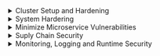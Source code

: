 <details>
  <summary>Cluster Setup and Hardening</summary>
  
## Run CIS Benchmark Assessment Tool on Ubuntu
  Center for Internet Security
```
sh ./Assessor-CLI.sh -i -rd /var/www/html/ -nts -rp index
  
```  
## Kube bench
## Service Account
## View Certificate
## KubeConfig
## RBAC
## Cluster Role and Role Bindins
## Kubelet Security
## Secure kubernetes Dashboard
## Verify Platform binary
## Cluster Upgrade
## Network Security Policy
## Ingress 1
## Ingress 2 
  
</details>  


<details>
  <summary>System Hardering</summary>
  
## Limit Node Access
```  
# grep root /etc/passwd
root:x:0:0:root:/root:/bin/bash
# id david
uid=2323(david) gid=2323(david) groups=2323(david) 
# passwd david
Enter new UNIX password: 
# userdel ray
# groupdel devs
# usermod -s /usr/sbin/nologin himanshi
# useradd -d /opt/sam -s /bin/bash -G admin -u 2328 sam  
```  
## SSH Hardening and SUDO 
```
root@controlplane:~# ssh-copy-id -i ~/.ssh/id_rsa.pub jim@node01
jim@node01's password: 
Number of key(s) added: 1
Now try logging into the machine, with:   "ssh 'jim@node01'"
and check to make sure that only the key(s) you wanted were added.

ssh jim@node01  
  
/etc/sudoer
jim     ALL=(ALL:ALL) ALL
jim ALL=(ALL) NOPASSWD:ALL    ############ no password
%admin ALL=(ALL) ALL          ############ user in admin group can sudo  
  
## Create user rob, and make it admin group so that He can sudo   
root@node01:/etc# adduser rob
Adding user `rob' ...
Adding new group `rob' (1002) ...
Adding new user `rob' (1002) with group `rob' ...
Creating home directory `/home/rob' ...
Copying files from `/etc/skel' ...
Enter new UNIX password: 
Retype new UNIX password: 
passwd: password updated successfully
Changing the user information for rob
Enter the new value, or press ENTER for the default
        Full Name []: 
        Room Number []: 
        Work Phone []: 
        Home Phone []: 
        Other []: 
Is the information correct? [Y/n] Y
  
usermod rob -G admin
  
### disable ssh root log, disable pass authentication
#/etc/ssh/sshd_config, systemctl restart sshd
PermitRootLogin no
PasswordAuthentication no   
  
```  
## IDENTIFY OPEN PORTS, REMOVE PACKAGES SERVICES  
```
apt list --installed
apt list --installed | grep python2.7

systemctl list-units -t service  # list only active service
systemctl list-units --all  
lsmod
  
root@controlplane:/etc/systemd/system# systemctl stop nginx
root@controlplane:/etc/systemd/system# systemctl status nginx
● nginx.service - A high performance web server and a reverse proxy server
   Loaded: loaded (/lib/systemd/system/nginx.service; enabled; vendor preset: enabled)
rm /lib/systemd/system/nginx.service
  
/etc/modprobe.d/blacklist.conf
#blacklist evbug
blacklist evbug  

apt remove nginx -y

# netstat -tulpn | grep 9090
tcp        0      0 0.0.0.0:9090            0.0.0.0:*               LISTEN      18508/apache2  
systemctl stop apache2
  
root@controlplane:/etc/modprobe.d# apt list --installed | grep wget
wget/now 1.18-5+deb9u3 amd64 [installed,upgradable to: 1.19.4-1ubuntu2.2]  
root@controlplane:/etc/modprobe.d# apt install wget -y   # update to the latest
root@controlplane:/etc/modprobe.d# apt list --installed | grep wget
wget/bionic-updates,bionic-security,now 1.19.4-1ubuntu2.2 amd64 [installed]  
  
```  
## UFW FIREWALL
```
ufw status
ufw status numbered  # show firewall status as numbered list of RULES
ufw allow 1000:2000/tcp
ufw reset  # reset to the default 
root@node01:~# ufw allow 22
Rules updated
Rules updated (v6)
root@node01:~# ufw status
Status: inactive  

root@node01:~# ufw allow from 135.22.65.0/24 to any port 9090 proto tcp
Rules updated
root@node01:~# ufw allow from 135.22.65.0/24 to any port 9091 proto tcp
Rules updated
root@node01:~# ufw enable
Command may disrupt existing ssh connections. Proceed with operation (y|n)? y
Firewall is active and enabled on system startup

systemctl status lighttpd  
netstat -natulp | grep lighttpd
ufw deny 80
  
ufw disable  
```  
## Seccomp
```
strace -c ls /root

docker run --name tracee --rm --privileged -v /lib/modules/:/lib/modules/:ro -v /usr/src:/usr/src:ro -v /tmp/tracee:/tmp/tracee -it aquasec/tracee:0.4.0 --trace container=new

1471.405184    hello            0      pause            1      /14065   1      /14065   0                sched_process_exit   

root@controlplane:~# head -20 custom-profile.json 
{
    "defaultAction": "SCMP_ACT_ERRNO",  # need to create white list
    "architectures": [
        "SCMP_ARCH_X86_64",
        "SCMP_ARCH_X86",
        "SCMP_ARCH_X32"
    ],
    "syscalls": [
        {
            "names": [
                "accept4",
                "epoll_wait",
                "pselect6",
                "futex",
                "madvise",
  
 
root@controlplane:~# head relaxed-profile.json 
{
    "defaultAction": "SCMP_ACT_ALLOW",  # need to create black list 
    "architectures": [  
  
oot@controlplane:/var/lib/kubelet/seccomp# cd profiles/
root@controlplane:/var/lib/kubelet/seccomp/profiles# ls
audit.json  custom-profile.json  relaxed-profile.json  violation.json
root@controlplane:/var/lib/kubelet/seccomp/profiles#   

```  
```yaml
  
apiVersion: v1
kind: Pod
metadata:
  labels:
    run: nginx
  name: audit-nginx
spec:
  securityContext:                              ########
    seccompProfile:                             ########
      type: Localhost                           ########
      localhostProfile: profiles/audit.json     ######## relative /var/lib/kubelet/seccomp
  containers:
  - image: nginx
    name: nginx  
  
```  
## AppArmor    
```  
root@controlplane:/# aa-status
apparmor module is loaded.
56 profiles are loaded.
19 profiles are in enforce mode.
   /sbin/dhclient
   /usr/bin/lxc-start

root@controlplane:/# kubectl describe pod
Name:         nginx
Namespace:    default
Priority:     0
Node:         controlplane/192.168.121.28
Start Time:   Tue, 02 Nov 2021 20:24:08 +0000
Labels:       run=nginx
Annotations:  container.apparmor.security.beta.kubernetes.io/nginx: localhost/custom-nginx   ##############3
Status:       Pending
Reason:       AppArmor
Message:      Cannot enforce AppArmor: profile "custom-nginx" is not loaded    ###############

root@controlplane:/etc/apparmor.d# cat usr.sbin.nginx
#include <tunables/global>

profile custom-nginx flags=(attach_disconnected,mediate_deleted) {    ################
  #include <abstractions/base>

  network inet tcp,
  network inet udp,
  network inet icmp,

  deny network raw,
  
apparmor_parser -q /etc/apparmor.d/usr.sbin.nginx   ######## load profile, pod blocked ==> running
 
cat /etc/apparmor.d/usr.sbin.nginx-updated
profile restricted-nginx flags=(attach_disconnected,mediate_deleted) {
...
  deny /bin/** wl,
  deny /usr/share/nginx/html/restricted/* rw,      ############ deny restricted folder
  
apparmor_parser -q /etc/apparmor.d/usr.sbin.nginx-updated   ######## load above profile
```
```yaml
apiVersion: v1
kind: Pod
metadata:
    creationTimestamp: null
    labels:
        run: nginx
    name: nginx
    annotations:                                                                             ########
        container.apparmor.security.beta.kubernetes.io/nginx: localhost/restricted-nginx     ########
spec:
    containers:
        -
            image: 'nginx:alpine'
```
```  
http://vhost/allowed/  
http:/vhost/restricted/  ## denied
  
```  
</details>  











<details>
  <summary>Minimize Microservice Vulnerabilities</summary>
  
## Security Contexts
```
kubectl exec ubuntu-sleeper -- whoami
```
jim ALL=(ALL) NOPASSWD:ALL``` yaml
apiVersion: v1
kind: Pod
metadata:
  name: multi-pod
spec:
  securityContext:
    runAsUser: 1001    ###
  containers:
  -  image: ubuntu
     name: web
     command: ["sleep", "5000"]
     securityContext:
       runAsUser: 1002   ###
       capabilities:
         add: ["SYS_TIME"]  ###    
  -  image: ubuntu
     name: sidecar
     command: ["sleep", "5000"]
```
## Validating and Mutating Admission Controllers
webhook function
- Denies all request for pod to run as root in container if no securityContext is provided.
- If no value is set for runAsNonRoot, a default of true is applied, and the user ID defaults to 1234
- Allow to run containers as root if runAsNonRoot set explicitly to false in the securityContext
 
```
kubectl create ns webhook-demo
kubectl -n webhook-demo create secret tls webhook-server-tls \
    --cert "/root/keys/webhook-server-tls.crt" \
    --key "/root/keys/webhook-server-tls.key"
kubectl create -f /root/webhook-deployment.yaml
kubectl create -f /root/webhook-service.yaml

kubectl create -f /root/webhook-configuration.yaml    #############
```
```yaml
# /root/webhook-configuration.yaml                          ################
#apiVersion: admissionregistration.k8s.io/v1beta1
apiVersion: admissionregistration.k8s.io/v1
kind: MutatingWebhookConfiguration
metadata:
  name: demo-webhook
webhooks:
  - name: webhook-server.webhook-demo.svc
    sideEffects: NoneOnDryRun   ### v1
    admissionReviewVersions: ["v1", "v1beta1"]  ### v1  
    clientConfig:
      service:
        name: webhook-server
        namespace: webhook-demo
        path: "/mutate"
      caBundle: xxxx    
    rules:     
      - operations: [ "CREATE" ]        
        apiGroups: [""]        
        apiVersions: ["v1"]        
        resources: ["pods"]
```
```
#############################
None =>   securityContext:       ### add securityContext
            runAsNonRoot: true
            runAsUser: 1234
           
securityContext:     =>     securityContext:
   runAsNonRoot: false        runAsNonRoot: false  

securityContext:
  runAsNonRoot: true
  runAsUser: 0
root@controlplane:~# kubectl apply -f /root/pod-with-conflict.yaml
Error from server: error when creating "/root/pod-with-conflict.yaml": admission webhook "webhook-server.webhook-demo.svc" denied the request: runAsNonRoot specified, but runAsUser set to 0 (the root user)
```

## Pod Security Policy
```
ps -ef | grep api | grep able  # check enable-admission-plugins or disable-admission-plugins
kube-apiserver.yaml
    - --enable-admission-plugins=NodeRestriction,PodSecurityPolicy                 #############

root@controlplane:~# cat psp.yaml 
apiVersion: policy/v1beta1
kind: PodSecurityPolicy     #################
metadata:
  name: example-psp
spec:
  privileged: false
  seLinux:
    rule: RunAsAny
  runAsUser:
    rule: RunAsAny
  supplementalGroups:
    rule: RunAsAny
  fsGroup:
    rule: RunAsAny
  volumes:
  - configMap
  - secret
  - emptyDir
  - hostPath

kubectl apply -f /root/psp.yaml

root@controlplane:~# kubectl apply -f pod.yaml        
Error from server (Forbidden): error when creating "pod.yaml": pods "example-app" is forbidden: PodSecurityPolicy: unable to admit pod: [spec.containers[0].securityContext.privileged: Invalid value: true: Privileged containers are not allowed spec.containers[0].securityContext.capabilities.add: Invalid value: "CAP_SYS_BOOT": capability may not be added]
 
```
## OPA - Open Policy Agent (port 8181, rego)
```
export VERSION=v0.27.1
curl -L -o opa https://github.com/open-policy-agent/opa/releases/download/${VERSION}/opa_linux_amd64
chmod 755 ./opa
./opa run -s &  

root@controlplane:~# cat example.rego 
package httpapi.authz
import input
default allow =     # default allow = flase  
allow {
 input.path == "home"
 input.user == "Kedar"
 }
  
./opa test example.rego                   ##################
1 error occurred during loading: example.rego:3: rego_parse_error: illegal default rule (value cannot contain var)
        default allow = 
        ^

# load the policy file after fix the: default allow = false
curl -X PUT --data-binary @sample.rego http://localhost:8181/v1/policies/samplepolicy    ###################
 
  
```  
## OPA in Kubernetes
```
kube-mgmt: Replicate kube resource to OPA, Load Policy into OPA via kubernetes
root@controlplane:~# cat untrusted-registry.rego 
package kubernetes.admission

deny[msg] {
  input.request.kind.kind == "Pod"
  image := input.request.object.spec.containers[_].image
  not startswith(image, "hooli.com/")
  msg := sprintf("image '%v' comes from untrusted registry", [image])
}

root@controlplane:~# cat test.yaml 
kind: Pod
apiVersion: v1
metadata:
  name: test
spec:
  containers:
  - image: nginx
    name: nginx-frontend
  - image: hooli.com/mysql
    name: mysql-backend  

kubectl create configmap untrusted-registry --from-file=untrusted-registry.rego

root@controlplane:~# kubectl apply -n dev -f /root/test.yaml
Error from server (image 'nginx' comes from untrusted registry): error when creating "/root/test.yaml": admission webhook "validating-webhook.openpolicyagent.org" denied the request: image 'nginx' comes from untrusted registry
  
# fix it with 
image: hooli.com/nginx  

root@controlplane:~# cat unique-host.rego 
package kubernetes.admission
import data.kubernetes.ingresses

deny[msg] {
    some other_ns, other_ingress
    input.request.kind.kind == "Ingress"
    input.request.operation == "CREATE"
    host := input.request.object.spec.rules[_].host
    ingress := ingresses[other_ns][other_ingress]
    other_ns != input.request.namespace
    ingress.spec.rules[_].host == host
    msg := sprintf("invalid ingress host %q (conflicts with %v/%v)", [host, other_ns, other_ingress])
}  
  
kubectl create configmap unique-host --from-file=/root/unique-host.rego
root@controlplane:~# cat ingress-test-1.yaml 
apiVersion: networking.k8s.io/v1 
kind: Ingress
metadata:
  name: prod
  namespace: test-1
spec:
  rules:
  - host: initech.com
    http:
      paths:
      - path: /finance-1
        pathType: Prefix
        backend:
          service:
            name: banking
            port: 
              number: 443
root@controlplane:~# kubectl apply -f /root/ingress-test-1.yaml
ingress.networking.k8s.io/prod created
  
root@controlplane:~# cat ingress-test-2.yaml 
apiVersion: networking.k8s.io/v1
kind: Ingress
metadata:
  name: prod
  namespace: test-2
spec:
  rules:
  - host: initech.com
    http:
      paths:
      - path: /finance-2
        pathType: Prefix
        backend:
          service:
            name: banking
            port: 
              number: 443
root@controlplane:~# kubectl apply -f /root/ingress-test-2.yaml
Error from server (invalid ingress host "initech.com" (conflicts with test-1/prod)): error when creating "/root/ingress-test-2.yaml": admission webhook "validating-webhook.openpolicyagent.org" denied the request: invalid ingress host "initech.com" (conflicts with test-1/prod)
root@controlplane:~# 
  
  
  
 
  
```  
## Manage Kubernetes secrets
```
root@controlplane:~# k describe secrets default-token-26hjx 
Name:         default-token-26hjx
Namespace:    default
...
Type:  kubernetes.io/service-account-token
Data
====
ca.crt:     1066 bytes
namespace:  7 bytes
token:    eyJhbGciOiJSUzI..
  
kubectl create secret generic db-secret --from-literal=DB_Host=sql01 --from-literal=DB_User=root --from-literal=DB_Password=password123  ########

apiVersion: v1 
kind: Pod 
metadata:
  labels:
    name: webapp-pod
  name: webapp-pod
  namespace: default 
spec:
  containers:
  - image: kodekloud/simple-webapp-mysql
    imagePullPolicy: Always
    name: webapp
    envFrom:
    - secretRef:
        name: db-secret     #############  
  
  
```  
## Using Runtime in kubernetes (gvisor, kata)
```
root@controlplane:~# docker info | grep -i runtime   ################
WARNING: No swap limit support
 Runtimes: runc
 Default Runtime: runc
  
root@controlplane:~# k get runtimeclasses   #####################3
NAME              HANDLER        AGE
gvisor            runsc          5m15s
kata-containers   kata-runtime   5m14s
  
apiVersion: node.k8s.io/v1
kind: RuntimeClass
metadata:
    name: secure-runtime
handler: runsc                      ##########################
 
root@controlplane:~# k get runtimeclasses.node.k8s.io 
NAME              HANDLER        AGE
gvisor            runsc          7m23s
kata-containers   kata-runtime   7m22s
secure-runtime    runsc          4s    #########################
  
root@controlplane:~# cat 6.yml 
apiVersion: v1
kind: Pod
metadata:
    name: simple-webapp-1
    labels:
        name: simple-webapp
spec:
   runtimeClassName: secure-runtime          ############################
   containers:
     - name: simple-webapp
       image: kodekloud/webapp-delayed-start
       ports:
        - containerPort: 8080
  
  
  
  
  
```  
  
## Implement Pod to Pod encryption by mTLS
</details>



<details>
  <summary>Suply Chain Security</summary>

## image security

```
  - image: myprivateregistry.com:5000/nginx:alpine


kubectl create secret docker-registry private-reg-cred --docker-username=dock_user --docker-password=dock_password --docker-server=myprivateregistry.com:5000 --docker-email=dock_user@myprivateregistry.com

apiVersion: v1
kind: Pod
metadata:
  name: foo
  namespace: awesomeapps
spec:
  containers:
    - name: foo
      image: janedoe/awesomeapp:v1
  imagePullSecrets:
    - name: myregistrykey
```    
    


## white list allowed registry  # enforce image not using latest
```
kubectl apply -f image-policy-webhook.yaml
   image-bouncer-webhook:30080

#     --registry-whitelist=docker.io,k8s.gcr.io

/etc/kubernetes/pki/admission_configuration.yaml  # refer to kubeconfigfile
  kubeConfigFile: /etc/kubernetes/pki/admission_kube_config.yaml
  
root@controlplane:/etc/kubernetes/pki# cat admission_configuration.yaml 
apiVersion: apiserver.config.k8s.io/v1
kind: AdmissionConfiguration
plugins:
- name: ImagePolicyWebhook
  configuration:
    imagePolicy:
      kubeConfigFile: /etc/kubernetes/pki/admission_kube_config.yaml 
      allowTTL: 50
      denyTTL: 50
      retryBackoff: 500
      defaultAllow: false  

kubeConfigFile: /etc/kubernetes/pki/admission_kube_config.yaml  # https://image-bouncer-webhook:30080
  server: https://image-bouncer-webhook:30080/image_policy


/etc/kubernetes/manifests/kube-apiserver.yaml
    - --enable-admission-plugins=NodeRestriction,ImagePolicyWebhook
    - --admission-control-config-file=/etc/kubernetes/pki/admission_configuration.yaml


kubectl apply -f /root/nginx-latest.yml
replicaset.apps/nginx-latest created

kubectl describe replicaset nginx-latest
Error from server (Forbidden): pods "nginx" is forbidden: image policy webhook backend denied one or more images: Images using latest tag are not allowed

 image: nginx:1.19
 kubectl apply -f /root/nginx-latest.yml
 
```


## kybesec # scan kube manifest yaml 

```
wget https://github.com/controlplaneio/kubesec/releases/download/v2.11.0/kubesec_linux_amd64.tar.gz
tar -xvf  kubesec_linux_amd64.tar.gz
mv kubesec /usr/bin

kubesec scan /root/node.yaml  > /root/kubesec_report.json
# In node.yaml template change privileged: true to privileged: false under securityContext:
kubesec scan /root/node.yaml  > /root/kubesec_report.json

```

## trivy  # image

```
#Add the trivy-repo
apt-get  update
apt-get install wget apt-transport-https gnupg lsb-release
wget -qO - https://aquasecurity.github.io/trivy-repo/deb/public.key | sudo apt-key add -
echo deb https://aquasecurity.github.io/trivy-repo/deb $(lsb_release -sc) main | sudo tee -a /etc/apt/sources.list.d/trivy.list

#Update Repo and Install trivy
apt-get update
apt-get install trivy


docker pull python:3.10.0a4-alpine
trivy image --output /root/python_alpine.txt python:3.10.0a4-alpine

root@controlplane:~# trivy image --output /root/python_alpine.txt python:3.10.0a4-alpine
2021-10-30T23:05:15.429Z        INFO    Detected OS: alpine
2021-10-30T23:05:15.429Z        INFO    Detecting Alpine vulnerabilities...
2021-10-30T23:05:15.430Z        INFO    Number of language-specific files: 1
2021-10-30T23:05:15.430Z        INFO    Detecting python-pkg vulnerabilities...

python:3.10.0a4-alpine (alpine 3.12.3)
======================================
Total: 21 (UNKNOWN: 0, LOW: 2, MEDIUM: 6, HIGH: 10, CRITICAL: 3)


Python (python-pkg)
===================
Total: 1 (UNKNOWN: 0, LOW: 0, MEDIUM: 1, HIGH: 0, CRITICAL: 0)



trivy image --severity HIGH --output /root/python.txt python:3.10.0a4-alpine

root@controlplane:~# trivy image --severity HIGH --output /root/python.txt python:3.10.0a4-alpine
2021-10-30T23:07:22.930Z        INFO    Detected OS: alpine
2021-10-30T23:07:22.930Z        INFO    Detecting Alpine vulnerabilities...
2021-10-30T23:07:22.933Z        INFO    Number of language-specific files: 1
2021-10-30T23:07:22.933Z        INFO    Detecting python-pkg vulnerabilities...

python:3.10.0a4-alpine (alpine 3.12.3)
======================================
Total: 10 (HIGH: 10)


Python (python-pkg)
===================
Total: 0 (HIGH: 0)


trivy image --input alpine.tar --format json --output /root/alpine.json


```
</details>  
  
<details>
  <summary>Monitoring, Logging and Runtime Security</summary>
  
## Falco
```
systemctl status falco
journalctl -u falco

/etc/falco/falco.yaml

Oct 31 03:25:50 controlplane falco[632]: 03:25:50.514987067: Error Package management process launched in container (user=root user_loginuid=-1 command=apt update container_id=316f59cd09a1 container_name=k8s_simple-webapp-1_simple-webapp-1_critical-apps_37a12c57-f0a5-4768-8016-8f60dd6af7d3_0 image=nginx:latest)

Oct 31 03:28:29 controlplane falco[632]: 03:28:29.117105566: Error File below / or /root opened for writing (user=root user_loginuid=-1 command=bash parent=bash file=/root/compromised_pods.txt program=bash container_id=host image=<NA>)

root@controlplane:/# grep -ir 'Package management process launched in container' /etc/falco/ 
/etc/falco/falco_rules.yaml:    Package management process launched in container (user=%user.name user_loginuid=%user.loginuid
root@controlplane:/# 

/etc/falco/falco_rules.yaml
# Container is supposed to be immutable. Package management should be done in building the image.
- rule: Launch Package Management Process in Container
  desc: Package management process ran inside container
  condition: >
    spawned_process
    and container
    and user.name != "_apt"
    and package_mgmt_procs
    and not package_mgmt_ancestor_procs
    and not user_known_package_manager_in_container
  output: >
    Package management process launched in container (user=%user.name user_loginuid=%user.loginuid
    command=%proc.cmdline container_id=%container.id container_name=%container.name image=%container.image.repository:%container.image.tag)
  priority: ERROR
  tags: [process, mitre_persistence]
  
  
  
  /etc/falco/falco_rules.local.yaml
  - rule: Launch Package Management Process in Container
  desc: Package management process ran inside container
  condition: >
    spawned_process
    and container
    and user.name != "_apt"
    and package_mgmt_procs
    and not package_mgmt_ancestor_procs
    and not user_known_package_manager_in_container
  output: >
    Package Management Tools Executed (user=%user.name command=%proc.cmdline container_id=%container.id)
  priority: ERROR
  tags: [process, mitre_persistence]
  
  kill -1 $(cat /var/run/falco.pid)
```
## ENSURE IMMUTABILITY OF CONTAINERS AT RUNTIME
```
    securityContext:
      privileged: true               #need: not true    withtout: container can be priviliged
      readOnlyRootFilesystem: true   #need: true    without it: pod can write to root file system
      

apiVersion: v1
kind: Pod
metadata:
  labels:
    name: triton
  name: triton
  namespace: alpha
spec:
  containers:
  - image: httpd
    name: triton
    securityContext:
      readOnlyRootFilesystem: true
    volumeMounts:
    - mountPath: /usr/local/apache2/logs
      name: log-volume
  volumes:
  - name: log-volume
    emptyDir: {}      
      
apiVersion: v1
kind: Pod
metadata:
  name: security-context-demo
spec:
  securityContext:
    runAsUser: 1000
    runAsGroup: 3000
    fsGroup: 2000
```
## Audit
```
Create /etc/kubernetes/prod-audit.yaml as below:

apiVersion: audit.k8s.io/v1
kind: Policy
rules:
- level: Metadata
  namespaces: ["prod"]
  verbs: ["delete"]
  resources:
  - group: ""
    resources: ["secrets"]
    
Next, make sure to enable logging in api-server:

 - --audit-policy-file=/etc/kubernetes/prod-audit.yaml
 - --audit-log-path=/var/log/prod-secrets.log
 - --audit-log-maxage=30
 
Then, add volumes and volume mounts as shown in the below snippets.
volumes:

  - name: audit
    hostPath:
      path: /etc/kubernetes/prod-audit.yaml
      type: File

  - name: audit-log
    hostPath:
      path: /var/log/prod-secrets.log
      type: FileOrCreate
volumeMounts:

  - mountPath: /etc/kubernetes/prod-audit.yaml
    name: audit
    readOnly: true
  - mountPath: /var/log/prod-secrets.log
    name: audit-log
    readOnly: false

then save the file and make sure that kube-apiserver restarts.


{"kind":"Event","apiVersion":"audit.k8s.io/v1","level":"Metadata","auditID":"9787902b-0abe-4fb3-9c6e-4a090caa26c7","stage":"RequestReceived","requestURI":"/api/v1/namespaces/prod/secrets/blah","verb":"delete","user":{"username":"kubernetes-admin","groups":["system:masters","system:authenticated"]},"sourceIPs":["10.41.5.3"],"userAgent":"kubectl/v1.20.0 (linux/amd64) kubernetes/af46c47","objectRef":{"resource":"secrets","namespace":"prod","name":"blah","apiVersion":"v1"},"requestReceivedTimestamp":"2021-11-01T17:33:36.892980Z","stageTimestamp":"2021-11-01T17:33:36.892980Z"}
{"kind":"Event","apiVersion":"audit.k8s.io/v1","level":"Metadata","auditID":"9787902b-0abe-4fb3-9c6e-4a090caa26c7","stage":"ResponseComplete","requestURI":"/api/v1/namespaces/prod/secrets/blah","verb":"delete","user":{"username":"kubernetes-admin","groups":["system:masters","system:authenticated"]},"sourceIPs":["10.41.5.3"],"userAgent":"kubectl/v1.20.0 (linux/amd64) kubernetes/af46c47","objectRef":{"resource":"secrets","namespace":"prod","name":"blah","apiVersion":"v1"},"responseStatus":{"metadata":{},"status":"Success","code":200},"requestReceivedTimestamp":"2021-11-01T17:33:36.892980Z","stageTimestamp":"2021-11-01T17:33:36.900224Z","annotations":{"authorization.k8s.io/decision":"allow","authorization.k8s.io/reason":""}}

```
</details>

